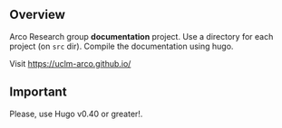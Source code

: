 ## Overview

Arco Research group **documentation** project. Use a directory for each project (on
`src` dir). Compile the documentation using hugo.

Visit https://uclm-arco.github.io/

## Important

Please, use Hugo v0.40 or greater!.


